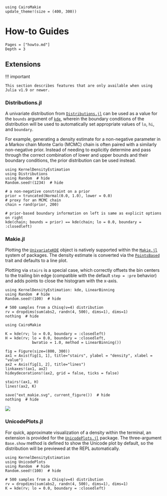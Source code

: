 ```@setup
using CairoMakie
update_theme!(size = (400, 300))
```

# How-to Guides

```@contents
Pages = ["howto.md"]
Depth = 3
```

## Extensions

!!! important

    This section describes features that are only available when using Julia v1.9 or newer.

### Distributions.jl

A univariate distribution from
[`Distributions.jl`](https://juliahub.com/ui/Packages/General/Distributions)
can be used as a value for the `bounds` argument of [`kde`](@ref), wherein the boundary conditions of the distribution
will be used to automatically set appropriate values of `lo`, `hi`, and `boundary`.

For example, generating a density estimate for a non-negative parameter in a Markov chain Monte Carlo (MCMC) chain
is often paired with a similarly non-negative prior.
Instead of needing to explicitly determine and pass through the correct combination of lower and upper bounds and
their boundary conditions, the prior distribution can be used instead.

```@example ext_distributions
using KernelDensityEstimation
using Distributions
using Random  # hide
Random.seed!(1234)  # hide

# a non-negative constraint on a prior
prior = truncated(Normal(0.0, 1.0), lower = 0.0)
# proxy for an MCMC chain
chain = rand(prior, 200)

# prior-based boundary information on left is same as explicit options on right
kde(chain; bounds = prior) == kde(chain; lo = 0.0, boundary = :closedleft)
```


### Makie.jl

Plotting the [`UnivariateKDE`](@ref) object is natively supported within the
[`Makie.jl`](https://juliahub.com/ui/Packages/General/Makie)
system of packages.
The density estimate is converted via the
[`PointsBased`](https://docs.makie.org/stable/explanations/recipes#Multiple-Argument-Conversion-with-convert_arguments)
trait and defaults to a line plot.

Plotting via `stairs` is a special case, which correctly offsets the bin centers to the trailing bin edge (compatible
with the default `step = :pre` behavior) and adds points to close the histogram with the x-axis.

```@example ext_makie
using KernelDensityEstimation: kde, LinearBinning
using Random  # hide
Random.seed!(100)  # hide

# 500 samples from a Chisq(ν=4) distribution
rv = dropdims(sum(abs2, randn(4, 500), dims=1), dims=1)
nothing  # hide
```

```@example ext_makie
using CairoMakie

K = kde(rv; lo = 0.0, boundary = :closedleft)
H = kde(rv; lo = 0.0, boundary = :closedleft,
            bwratio = 1.0, method = LinearBinning())

fig = Figure(size=(800, 300))
ax1 = Axis(fig[1, 1], title="stairs", ylabel = "density", xlabel = "value")
ax2 = Axis(fig[1, 2], title="lines")
linkaxes!(ax1, ax2)
hideydecorations!(ax2, grid = false, ticks = false)

stairs!(ax1, H)
lines!(ax2, K)

save("ext_makie.svg", current_figure())  # hide
nothing  # hide
```

![](ext_makie.svg)

### UnicodePlots.jl

For quick, approximate visualization of a density within the terminal, an extension is provided for the
[`UnicodePlots.jl`](https://juliahub.com/ui/Packages/General/UnicodePlots)
package.
The three-argument `Base.show` method is defined to show the Unicode plot by default, so the distribution will be
previewed at the REPL automatically.

```@example ext_unicodeplots
using KernelDensityEstimation
using UnicodePlots
using Random  # hide
Random.seed!(100)  # hide

# 500 samples from a Chisq(ν=4) distribution
rv = dropdims(sum(abs2, randn(4, 500), dims=1), dims=1)
K = kde(rv; lo = 0.0, boundary = :closedleft)
```

